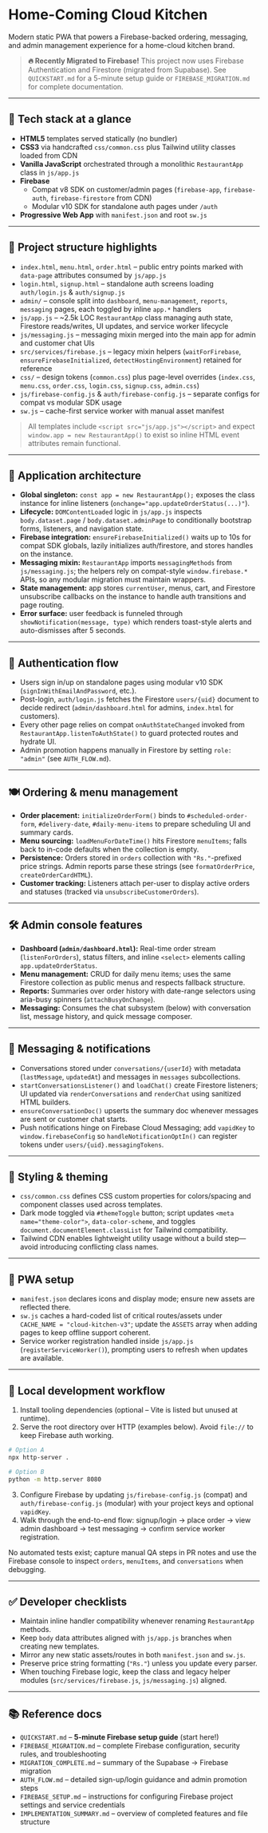 
# Home-Coming Cloud Kitchen

Modern static PWA that powers a Firebase-backed ordering, messaging, and admin management experience for a home-cloud kitchen brand.

> **🔥 Recently Migrated to Firebase!** This project now uses Firebase Authentication and Firestore (migrated from Supabase). See `QUICKSTART.md` for a 5-minute setup guide or `FIREBASE_MIGRATION.md` for complete documentation.

---

## 🚀 Tech stack at a glance
- **HTML5** templates served statically (no bundler)
- **CSS3** via handcrafted `css/common.css` plus Tailwind utility classes loaded from CDN
- **Vanilla JavaScript** orchestrated through a monolithic `RestaurantApp` class in `js/app.js`
- **Firebase**
	- Compat v8 SDK on customer/admin pages (`firebase-app`, `firebase-auth`, `firebase-firestore` from CDN)
	- Modular v10 SDK for standalone auth pages under `/auth`
- **Progressive Web App** with `manifest.json` and root `sw.js`

---

## 📂 Project structure highlights
- `index.html`, `menu.html`, `order.html` – public entry points marked with `data-page` attributes consumed by `js/app.js`
- `login.html`, `signup.html` – standalone auth screens loading `auth/login.js` & `auth/signup.js`
- `admin/` – console split into `dashboard`, `menu-management`, `reports`, `messaging` pages, each toggled by inline `app.*` handlers
- `js/app.js` – ~2.5k LOC `RestaurantApp` class managing auth state, Firestore reads/writes, UI updates, and service worker lifecycle
- `js/messaging.js` – messaging mixin merged into the main app for admin and customer chat UIs
- `src/services/firebase.js` – legacy mixin helpers (`waitForFirebase`, `ensureFirebaseInitialized`, `detectHostingEnvironment`) retained for reference
- `css/` – design tokens (`common.css`) plus page-level overrides (`index.css`, `menu.css`, `order.css`, `login.css`, `signup.css`, `admin.css`)
- `js/firebase-config.js` & `auth/firebase-config.js` – separate configs for compat vs modular SDK usage
- `sw.js` – cache-first service worker with manual asset manifest

> All templates include `<script src="js/app.js"></script>` and expect `window.app = new RestaurantApp()` to exist so inline HTML event attributes remain functional.

---

## 🧠 Application architecture
- **Global singleton:** `const app = new RestaurantApp();` exposes the class instance for inline listeners (`onchange="app.updateOrderStatus(...)"`).
- **Lifecycle:** `DOMContentLoaded` logic in `js/app.js` inspects `body.dataset.page` / `body.dataset.adminPage` to conditionally bootstrap forms, listeners, and navigation state.
- **Firebase integration:** `ensureFirebaseInitialized()` waits up to 10s for compat SDK globals, lazily initializes auth/firestore, and stores handles on the instance.
- **Messaging mixin:** `RestaurantApp` imports `messagingMethods` from `js/messaging.js`; the helpers rely on compat-style `window.firebase.*` APIs, so any modular migration must maintain wrappers.
- **State management:** app stores `currentUser`, menus, cart, and Firestore unsubscribe callbacks on the instance to handle auth transitions and page routing.
- **Error surface:** user feedback is funneled through `showNotification(message, type)` which renders toast-style alerts and auto-dismisses after 5 seconds.

---

## 🔐 Authentication flow
- Users sign in/up on standalone pages using modular v10 SDK (`signInWithEmailAndPassword`, etc.).
- Post-login, `auth/login.js` fetches the Firestore `users/{uid}` document to decide redirect (`admin/dashboard.html` for admins, `index.html` for customers).
- Every other page relies on compat `onAuthStateChanged` invoked from `RestaurantApp.listenToAuthState()` to guard protected routes and hydrate UI.
- Admin promotion happens manually in Firestore by setting `role: "admin"` (see `AUTH_FLOW.md`).

---

## 🍽 Ordering & menu management
- **Order placement:** `initializeOrderForm()` binds to `#scheduled-order-form`, `#delivery-date`, `#daily-menu-items` to prepare scheduling UI and summary cards.
- **Menu sourcing:** `loadMenuForDateTime()` hits Firestore `menuItems`; falls back to in-code defaults when the collection is empty.
- **Persistence:** Orders stored in `orders` collection with `"Rs."`-prefixed price strings. Admin reports parse these strings (see `formatOrderPrice`, `createOrderCardHTML`).
- **Customer tracking:** Listeners attach per-user to display active orders and statuses (tracked via `unsubscribeCustomerOrders`).

---

## 🛠 Admin console features
- **Dashboard (`admin/dashboard.html`):** Real-time order stream (`listenForOrders`), status filters, and inline `<select>` elements calling `app.updateOrderStatus`.
- **Menu management:** CRUD for daily menu items; uses the same Firestore collection as public menus and respects fallback structure.
- **Reports:** Summaries over order history with date-range selectors using aria-busy spinners (`attachBusyOnChange`).
- **Messaging:** Consumes the chat subsystem (below) with conversation list, message history, and quick message composer.

---

## 💬 Messaging & notifications
- Conversations stored under `conversations/{userId}` with metadata (`lastMessage`, `updatedAt`) and messages in `messages` subcollections.
- `startConversationsListener()` and `loadChat()` create Firestore listeners; UI updated via `renderConversations` and `renderChat` using sanitized HTML builders.
- `ensureConversationDoc()` upserts the summary doc whenever messages are sent or customer chat starts.
- Push notifications hinge on Firebase Cloud Messaging; add `vapidKey` to `window.firebaseConfig` so `handleNotificationOptIn()` can register tokens under `users/{uid}.messagingTokens`.

---

## 🎨 Styling & theming
- `css/common.css` defines CSS custom properties for colors/spacing and component classes used across templates.
- Dark mode toggled via `#themeToggle` button; script updates `<meta name="theme-color">`, `data-color-scheme`, and toggles `document.documentElement.classList` for Tailwind compatibility.
- Tailwind CDN enables lightweight utility usage without a build step—avoid introducing conflicting class names.

---

## 📱 PWA setup
- `manifest.json` declares icons and display mode; ensure new assets are reflected there.
- `sw.js` caches a hard-coded list of critical routes/assets under `CACHE_NAME = "cloud-kitchen-v3"`; update the `ASSETS` array when adding pages to keep offline support coherent.
- Service worker registration handled inside `js/app.js` (`registerServiceWorker()`), prompting users to refresh when updates are available.

---

## 🔧 Local development workflow
1. Install tooling dependencies (optional – Vite is listed but unused at runtime).
2. Serve the root directory over HTTP (examples below). Avoid `file://` to keep Firebase auth working.

```bash
# Option A
npx http-server .

# Option B
python -m http.server 8080
```

3. Configure Firebase by updating `js/firebase-config.js` (compat) and `auth/firebase-config.js` (modular) with your project keys and optional `vapidKey`.
4. Walk through the end-to-end flow: signup/login → place order → view admin dashboard → test messaging → confirm service worker registration.

No automated tests exist; capture manual QA steps in PR notes and use the Firebase console to inspect `orders`, `menuItems`, and `conversations` when debugging.

---

## ✅ Developer checklists
- Maintain inline handler compatibility whenever renaming `RestaurantApp` methods.
- Keep `body` data attributes aligned with `js/app.js` branches when creating new templates.
- Mirror any new static assets/routes in both `manifest.json` and `sw.js`.
- Preserve price string formatting (`"Rs."`) unless you update every parser.
- When touching Firebase logic, keep the class and legacy helper modules (`src/services/firebase.js`, `js/messaging.js`) aligned.

---

## 📚 Reference docs
- `QUICKSTART.md` – **5-minute Firebase setup guide** (start here!)
- `FIREBASE_MIGRATION.md` – complete Firebase configuration, security rules, and troubleshooting
- `MIGRATION_COMPLETE.md` – summary of the Supabase → Firebase migration
- `AUTH_FLOW.md` – detailed sign-up/login guidance and admin promotion steps
- `FIREBASE_SETUP.md` – instructions for configuring Firebase project settings and service credentials
- `IMPLEMENTATION_SUMMARY.md` – overview of completed features and file structure

